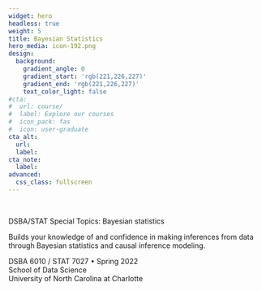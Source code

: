 ```yaml
---
widget: hero
headless: true
weight: 5
title: Bayesian Statistics
hero_media: icon-192.png
design:
  background:
    gradient_angle: 0
    gradient_start: 'rgb(221,226,227)'
    gradient_end: 'rgb(221,226,227)'
    text_color_light: false
#cta:
#  url: course/
#  label: Explore our courses
#  icon_pack: fas
#  icon: user-graduate
cta_alt:
  url:
  label:
cta_note:
  label:
advanced:
  css_class: fullscreen
---
```

<br>

DSBA/STAT Special Topics: Bayesian statistics

Builds your knowledge of and confidence in making inferences from data through Bayesian statistics and causal inference modeling.

DSBA 6010 / STAT 7027 • Spring 2022
<br>School of Data Science
<br>University of North Carolina at Charlotte
